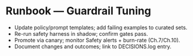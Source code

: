 # Runbook — Guardrail Tuning

- Update policy/prompt templates; add failing examples to curated sets.
- Re-run safety harness in shadow; confirm gates pass.
- Promote via canary; monitor Safety alerts + burn-rate (Ch.7/Ch.10).
- Document changes and outcomes; link to DECISIONS.log entry.
